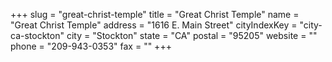 +++
slug = "great-christ-temple"
title = "Great Christ Temple"
name = "Great Christ Temple"
address = "1616 E. Main Street"
cityIndexKey = "city-ca-stockton"
city = "Stockton"
state = "CA"
postal = "95205"
website = ""
phone = "209-943-0353"
fax = ""
+++

